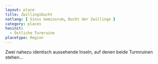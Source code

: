 ```yaml
---
layout: place
title: Zwillingsbucht
natlang: [ Sinus Geminorum, Bucht der Zwillinge ]
category: places
hasinit:
  - Östliche Turmruine
placetype: Region
---
```


Zwei nahezu identisch aussehende Inseln, auf denen beide Turmruinen stehen...